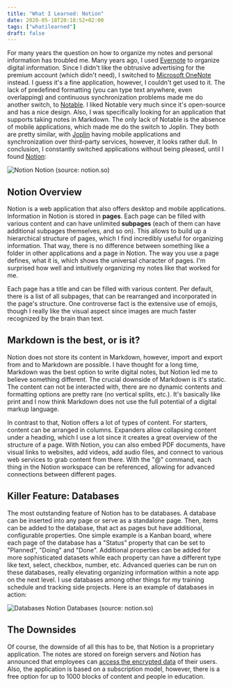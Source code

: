 ```yaml
---
title: "What I Learned: Notion"
date: 2020-05-18T20:18:52+02:00
tags: ["whatilearned"]
draft: false
---
```


For many years the question on how to organize my notes and personal
information has troubled me. Many years ago, I used
[Evernote](https://evernote.com/intl/) to organize digital information. Since I
didn't like the obtrusive advertising for the premium account (which didn't
need), I switched to [Microsoft OneNote](https://www.onenote.com/) instead. I
guess it's a fine application, however, I couldn't get used to it. The lack of
predefined formatting (you can type text anywhere, even overlapping) and
continuous synchronization problems made me do another switch, to
[Notable](https://notable.md/). I liked Notable very much since it's
open-source and has a nice design. Also, I was specifically looking for an
application that supports taking notes in Markdown. The only lack of Notable is
the absence of mobile applications, which made me do the switch to Joplin. They
both are pretty similar, with [Joplin](https://joplinapp.org/) having mobile
applications and synchronization over third-party services, however, it looks
rather dull. In conclusion, I constantly switched applications without being
pleased, until I found [Notion](https://www.notion.so/):

![Notion](https://www.notion.so/front/product/carousel-desktop/wiki-v2.png)
Notion (source: notion.so)

## Notion Overview

Notion is a web application that also offers desktop and mobile applications.
Information in Notion is stored in **pages**. Each page can be filled with
various content and can have unlimited **subpages** (each of them can have
additional subpages themselves, and so on). This allows to build up a
hierarchical structure of pages, which I find incredibly useful for organizing
information. That way, there is no difference between something like a folder
in other applications and a page in Notion. The way you use a page defines,
what it is, which shows the universal character of pages. I'm surprised how
well and intuitively organizing my notes like that worked for me.

Each page has a title and can be filled with various content. Per default,
there is a list of all subpages, that can be rearranged and incorporated in the
page's structure. One controverse fact is the extensive use of emojis, though I
really like the visual aspect since images are much faster recognized by the
brain than text.

## Markdown is the best, or is it?

Notion does not store its content in Markdown, however, import and export from
and to Markdown are possible. I have thought for a long time, Markdown was the
best option to write digital notes, but Notion led me to believe something
different. The crucial downside of Markdown is it's static. The content can not
be interacted with, there are no dynamic contents and formatting options are
pretty rare (no vertical splits, etc.). It's basically like print and I now
think Markdown does not use the full potential of a digital markup language.

In contrast to that, Notion offers a lot of types of content. For starters,
content can be arranged in columns. Expanders allow collapsing content under a
heading, which I use a lot since it creates a great overview of the structure
of a page. With Notion, you can also embed PDF documents, have visual links to
websites, add videos, add audio files, and connect to various web services to
grab content from there. With the "@" command, each thing in the Notion
workspace can be referenced, allowing for advanced connections between
different pages.

## Killer Feature: Databases

The most outstanding feature of Notion has to be databases. A database can be
inserted into any page or serve as a standalone page. Then, items can be added
to the database, that act as pages but have additional, configurable
properties. One simple example is a Kanban board, where each page of the
database has a "Status" property that can be set to "Planned", "Doing" and
"Done". Additional properties can be added for more sophisticated datasets
while each property can have a different type like text, select, checkbox,
number, etc. Advanced queries can be run on these databases, really elevating
organizing information within a note app on the next level. I use databases
among other things for my training schedule and tracking side projects. Here is
an example of databases in action:

![Databases](https://stg.notion.so/front/product/use-case-screenshot-database.gif)
Notion Databases (source: notion.so)

## The Downsides

Of course, the downside of all this has to be, that Notion is a proprietary
application. The notes are stored on foreign servers and Notion has announced
that employees can [access the encrypted data](https://www.blackhatworld.com/seo/anyone-using-notion-so-should-be-careful.1041380/)
of their users. Also, the application is based on a subscription model,
however, there is a free option for up to 1000 blocks of content and people in
education.
